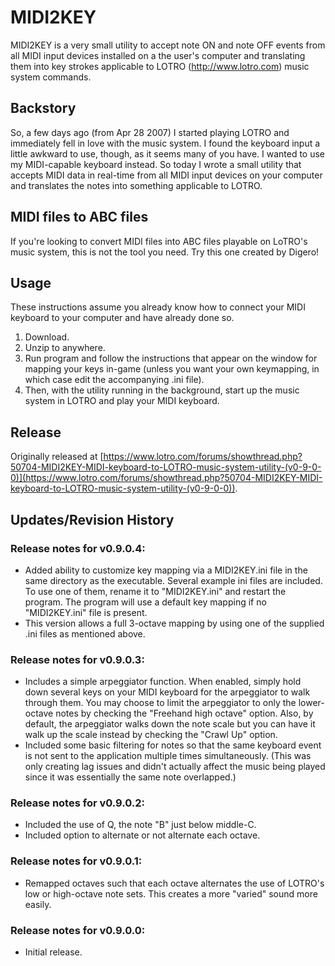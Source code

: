 # MIDI2KEY

MIDI2KEY is a very small utility to accept note ON and note OFF events from all MIDI input devices installed on a the user's computer and translating them into key strokes applicable to LOTRO (http://www.lotro.com) music system commands.

## Backstory

So, a few days ago (from Apr 28 2007) I started playing LOTRO and immediately fell in love with the music system. I found the keyboard input a little awkward to use, though, as it seems many of you have. I wanted to use my MIDI-capable keyboard instead. So today I wrote a small utility that accepts MIDI data in real-time from all MIDI input devices on your computer and translates the notes into something applicable to LOTRO.

## MIDI files to ABC files

If you're looking to convert MIDI files into ABC files playable on LoTRO's music system, this is not the tool you need. Try this one created by Digero!

## Usage

These instructions assume you already know how to connect your MIDI keyboard to your computer and have already done so.

1. Download.
2. Unzip to anywhere.
3. Run program and follow the instructions that appear on the window for mapping your keys in-game (unless you want your own keymapping, in which case edit the accompanying .ini file).
4. Then, with the utility running in the background, start up the music system in LOTRO and play your MIDI keyboard.

## Release

Originally released at [https://www.lotro.com/forums/showthread.php?50704-MIDI2KEY-MIDI-keyboard-to-LOTRO-music-system-utility-(v0-9-0-0)](https://www.lotro.com/forums/showthread.php?50704-MIDI2KEY-MIDI-keyboard-to-LOTRO-music-system-utility-(v0-9-0-0)).

## Updates/Revision History

### Release notes for v0.9.0.4:

- Added ability to customize key mapping via a MIDI2KEY.ini file in the same directory as the executable. Several example ini files are included. To use one of them, rename it to "MIDI2KEY.ini" and restart the program. The program will use a default key mapping if no "MIDI2KEY.ini" file is present.
- This version allows a full 3-octave mapping by using one of the supplied .ini files as mentioned above.

### Release notes for v0.9.0.3:

- Includes a simple arpeggiator function. When enabled, simply hold down several keys on your MIDI keyboard for the arpeggiator to walk through them. You may choose to limit the arpeggiator to only the lower-octave notes by checking the "Freehand high octave" option. Also, by default, the arpeggiator walks down the note scale but you can have it walk up the scale instead by checking the "Crawl Up" option.
- Included some basic filtering for notes so that the same keyboard event is not sent to the application multiple times simultaneously. (This was only creating lag issues and didn't actually affect the music being played since it was essentially the same note overlapped.)

### Release notes for v0.9.0.2:

- Included the use of Q, the note "B" just below middle-C.
- Included option to alternate or not alternate each octave.

### Release notes for v0.9.0.1:

- Remapped octaves such that each octave alternates the use of LOTRO's low or high-octave note sets. This creates a more "varied" sound more easily.

### Release notes for v0.9.0.0:

- Initial release.
